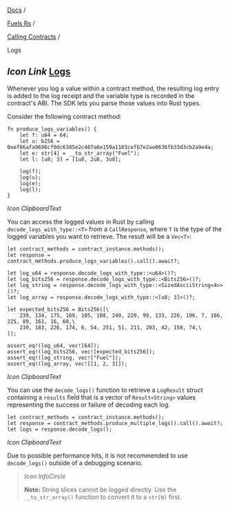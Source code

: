[Docs](https://docs.fuel.network/) /

[Fuels Rs](https://docs.fuel.network/docs/fuels-rs/) /

[Calling Contracts](https://docs.fuel.network/docs/fuels-rs/calling-contracts/) /

Logs

## _Icon Link_ [Logs](https://docs.fuel.network/docs/fuels-rs/calling-contracts/logs/\#logs)

Whenever you log a value within a contract method, the resulting log entry is added to the log receipt and the variable type is recorded in the contract's ABI. The SDK lets you parse those values into Rust types.

Consider the following contract method:

```fuel_Box fuel_Box-idXKMmm-css
fn produce_logs_variables() {
    let f: u64 = 64;
    let u: b256 = 0xef86afa9696cf0dc6385e2c407a6e159a1103cefb7e2ae0636fb33d3cb2a9e4a;
    let e: str[4] = __to_str_array("Fuel");
    let l: [u8; 3] = [1u8, 2u8, 3u8];

    log(f);
    log(u);
    log(e);
    log(l);
}
```

_Icon ClipboardText_

You can access the logged values in Rust by calling `decode_logs_with_type::<T>` from a `CallResponse`, where `T` is the type of the logged variables you want to retrieve. The result will be a `Vec<T>`:

```fuel_Box fuel_Box-idXKMmm-css
let contract_methods = contract_instance.methods();
let response = contract_methods.produce_logs_variables().call().await?;

let log_u64 = response.decode_logs_with_type::<u64>()?;
let log_bits256 = response.decode_logs_with_type::<Bits256>()?;
let log_string = response.decode_logs_with_type::<SizedAsciiString<4>>()?;
let log_array = response.decode_logs_with_type::<[u8; 3]>()?;

let expected_bits256 = Bits256([\
    239, 134, 175, 169, 105, 108, 240, 220, 99, 133, 226, 196, 7, 166, 225, 89, 161, 16, 60,\
    239, 183, 226, 174, 6, 54, 251, 51, 211, 203, 42, 158, 74,\
]);

assert_eq!(log_u64, vec![64]);
assert_eq!(log_bits256, vec![expected_bits256]);
assert_eq!(log_string, vec!["Fuel"]);
assert_eq!(log_array, vec![[1, 2, 3]]);
```

_Icon ClipboardText_

You can use the `decode_logs()` function to retrieve a `LogResult` struct containing a `results` field that is a vector of `Result<String>` values representing the success or failure of decoding each log.

```fuel_Box fuel_Box-idXKMmm-css
let contract_methods = contract_instance.methods();
let response = contract_methods.produce_multiple_logs().call().await?;
let logs = response.decode_logs();
```

_Icon ClipboardText_

Due to possible performance hits, it is not recommended to use `decode_logs()` outside of a debugging scenario.

> _Icon InfoCircle_
>
> **Note:** String slices cannot be logged directly. Use the `__to_str_array()` function to convert it to a `str[N]` first.
